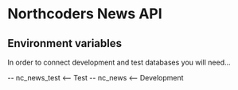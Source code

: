 # Northcoders News API

## Environment variables

In order to connect development and test databases you will need...

-- nc_news_test <-- Test
-- nc_news <-- Development
